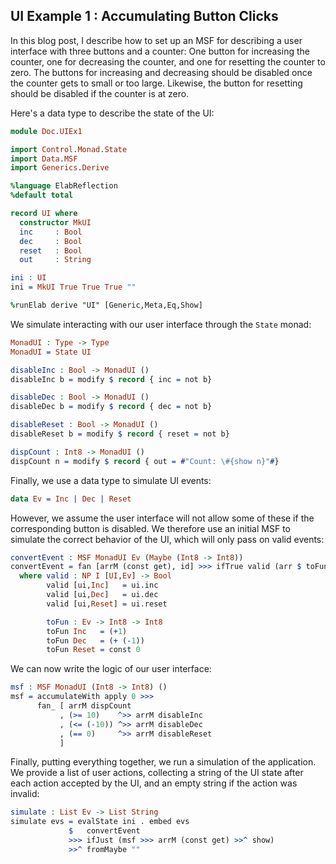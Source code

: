 ## UI Example 1 : Accumulating Button Clicks

In this blog post, I describe how to set up
an MSF for describing a user interface with
three buttons and a counter: One button
for increasing the counter, one for decreasing
the counter, and one for resetting the counter
to zero. The buttons for increasing and decreasing
should be disabled once the counter gets to
small or too large. Likewise, the button for
resetting should be disabled if the counter is
at zero.

Here's a data type to describe the state of
the UI:

```idris
module Doc.UIEx1

import Control.Monad.State
import Data.MSF
import Generics.Derive

%language ElabReflection
%default total

record UI where
  constructor MkUI
  inc     : Bool
  dec     : Bool
  reset   : Bool
  out     : String

ini : UI
ini = MkUI True True True ""

%runElab derive "UI" [Generic,Meta,Eq,Show]
```

We simulate interacting with our user interface through
the `State` monad:

```idris
MonadUI : Type -> Type
MonadUI = State UI

disableInc : Bool -> MonadUI ()
disableInc b = modify $ record { inc = not b}

disableDec : Bool -> MonadUI ()
disableDec b = modify $ record { dec = not b}

disableReset : Bool -> MonadUI ()
disableReset b = modify $ record { reset = not b}

dispCount : Int8 -> MonadUI ()
dispCount n = modify $ record { out = #"Count: \#{show n}"#}
```

Finally, we use a data type to simulate UI events:

```idris
data Ev = Inc | Dec | Reset
```

However, we assume the user interface will not allow some
of these if the corresponding button is disabled. We therefore
use an initial MSF to simulate the correct behavior of
the UI, which will only pass on valid events:

```idris
convertEvent : MSF MonadUI Ev (Maybe (Int8 -> Int8))
convertEvent = fan [arrM (const get), id] >>> ifTrue valid (arr $ toFun . snd)
  where valid : NP I [UI,Ev] -> Bool
        valid [ui,Inc]   = ui.inc
        valid [ui,Dec]   = ui.dec
        valid [ui,Reset] = ui.reset

        toFun : Ev -> Int8 -> Int8
        toFun Inc   = (+1)
        toFun Dec   = (+ (-1))
        toFun Reset = const 0
```

We can now write the logic of our user interface:

```idris
msf : MSF MonadUI (Int8 -> Int8) ()
msf = accumulateWith apply 0 >>>
      fan_ [ arrM dispCount
           , (>= 10)    ^>> arrM disableInc
           , (<= (-10)) ^>> arrM disableDec
           , (== 0)     ^>> arrM disableReset
           ]
```

Finally, putting everything together, we run a simulation
of the application. We provide a list of user actions,
collecting a string of the UI state after each action
accepted by the UI, and an empty string if the action
was invalid:

```idris
simulate : List Ev -> List String
simulate evs = evalState ini . embed evs
             $   convertEvent
             >>> ifJust (msf >>> arrM (const get) >>^ show)
             >>^ fromMaybe ""
```
